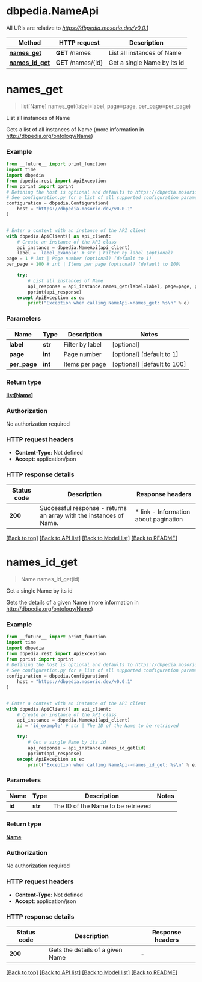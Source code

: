 # dbpedia.NameApi

All URIs are relative to *https://dbpedia.mosorio.dev/v0.0.1*

Method | HTTP request | Description
------------- | ------------- | -------------
[**names_get**](NameApi.md#names_get) | **GET** /names | List all instances of Name
[**names_id_get**](NameApi.md#names_id_get) | **GET** /names/{id} | Get a single Name by its id


# **names_get**
> list[Name] names_get(label=label, page=page, per_page=per_page)

List all instances of Name

Gets a list of all instances of Name (more information in http://dbpedia.org/ontology/Name)

### Example

```python
from __future__ import print_function
import time
import dbpedia
from dbpedia.rest import ApiException
from pprint import pprint
# Defining the host is optional and defaults to https://dbpedia.mosorio.dev/v0.0.1
# See configuration.py for a list of all supported configuration parameters.
configuration = dbpedia.Configuration(
    host = "https://dbpedia.mosorio.dev/v0.0.1"
)


# Enter a context with an instance of the API client
with dbpedia.ApiClient() as api_client:
    # Create an instance of the API class
    api_instance = dbpedia.NameApi(api_client)
    label = 'label_example' # str | Filter by label (optional)
page = 1 # int | Page number (optional) (default to 1)
per_page = 100 # int | Items per page (optional) (default to 100)

    try:
        # List all instances of Name
        api_response = api_instance.names_get(label=label, page=page, per_page=per_page)
        pprint(api_response)
    except ApiException as e:
        print("Exception when calling NameApi->names_get: %s\n" % e)
```

### Parameters

Name | Type | Description  | Notes
------------- | ------------- | ------------- | -------------
 **label** | **str**| Filter by label | [optional] 
 **page** | **int**| Page number | [optional] [default to 1]
 **per_page** | **int**| Items per page | [optional] [default to 100]

### Return type

[**list[Name]**](Name.md)

### Authorization

No authorization required

### HTTP request headers

 - **Content-Type**: Not defined
 - **Accept**: application/json

### HTTP response details
| Status code | Description | Response headers |
|-------------|-------------|------------------|
**200** | Successful response - returns an array with the instances of Name. |  * link - Information about pagination <br>  |

[[Back to top]](#) [[Back to API list]](../README.md#documentation-for-api-endpoints) [[Back to Model list]](../README.md#documentation-for-models) [[Back to README]](../README.md)

# **names_id_get**
> Name names_id_get(id)

Get a single Name by its id

Gets the details of a given Name (more information in http://dbpedia.org/ontology/Name)

### Example

```python
from __future__ import print_function
import time
import dbpedia
from dbpedia.rest import ApiException
from pprint import pprint
# Defining the host is optional and defaults to https://dbpedia.mosorio.dev/v0.0.1
# See configuration.py for a list of all supported configuration parameters.
configuration = dbpedia.Configuration(
    host = "https://dbpedia.mosorio.dev/v0.0.1"
)


# Enter a context with an instance of the API client
with dbpedia.ApiClient() as api_client:
    # Create an instance of the API class
    api_instance = dbpedia.NameApi(api_client)
    id = 'id_example' # str | The ID of the Name to be retrieved

    try:
        # Get a single Name by its id
        api_response = api_instance.names_id_get(id)
        pprint(api_response)
    except ApiException as e:
        print("Exception when calling NameApi->names_id_get: %s\n" % e)
```

### Parameters

Name | Type | Description  | Notes
------------- | ------------- | ------------- | -------------
 **id** | **str**| The ID of the Name to be retrieved | 

### Return type

[**Name**](Name.md)

### Authorization

No authorization required

### HTTP request headers

 - **Content-Type**: Not defined
 - **Accept**: application/json

### HTTP response details
| Status code | Description | Response headers |
|-------------|-------------|------------------|
**200** | Gets the details of a given Name |  -  |

[[Back to top]](#) [[Back to API list]](../README.md#documentation-for-api-endpoints) [[Back to Model list]](../README.md#documentation-for-models) [[Back to README]](../README.md)

